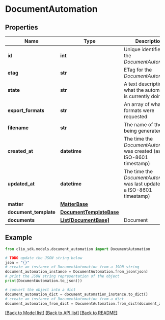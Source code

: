 # DocumentAutomation


## Properties

Name | Type | Description | Notes
------------ | ------------- | ------------- | -------------
**id** | **int** | Unique identifier for the *DocumentAutomation* | [optional] 
**etag** | **str** | ETag for the *DocumentAutomation* | [optional] 
**state** | **str** | A text description of what the automation is currently doing | [optional] 
**export_formats** | **str** | An array of what formats were requested | [optional] 
**filename** | **str** | The name of the file being generated. | [optional] 
**created_at** | **datetime** | The time the *DocumentAutomation* was created (as a ISO-8601 timestamp) | [optional] 
**updated_at** | **datetime** | The time the *DocumentAutomation* was last updated (as a ISO-8601 timestamp) | [optional] 
**matter** | [**MatterBase**](MatterBase.md) |  | [optional] 
**document_template** | [**DocumentTemplateBase**](DocumentTemplateBase.md) |  | [optional] 
**documents** | [**List[DocumentBase]**](DocumentBase.md) | Document | [optional] 

## Example

```python
from clio_sdk.models.document_automation import DocumentAutomation

# TODO update the JSON string below
json = "{}"
# create an instance of DocumentAutomation from a JSON string
document_automation_instance = DocumentAutomation.from_json(json)
# print the JSON string representation of the object
print(DocumentAutomation.to_json())

# convert the object into a dict
document_automation_dict = document_automation_instance.to_dict()
# create an instance of DocumentAutomation from a dict
document_automation_from_dict = DocumentAutomation.from_dict(document_automation_dict)
```
[[Back to Model list]](../README.md#documentation-for-models) [[Back to API list]](../README.md#documentation-for-api-endpoints) [[Back to README]](../README.md)


